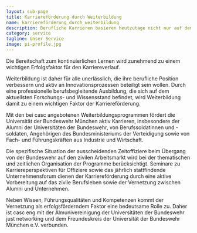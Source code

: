 ```yaml
---
layout: sub-page
title: Karriereförderung durch Weiterbildung
name: karriereförderung_durch_weiterbildung
description: Berufliche Karrieren basieren heutzutage nicht nur auf dem Abschluss eines ersten berufsqualifizierenden Hochschulabschlusses.
category: service
tagline: Unser Service
image: pi-profile.jpg
---
```


Die Bereitschaft zum kontinuierlichen Lernen wird zunehmend zu einem wichtigen Erfolgsfaktor für den Karriereverlauf.

Weiterbildung ist daher für alle unerlässlich, die ihre berufliche Position verbessern und aktiv an Innovationsprozessen beteiligt sein wollen. Durch eine professionelle berufsbegleitende Ausbildung, die sich auf dem aktuellsten Forschungs- und Wissensstand befindet, wird Weiterbildung damit zu einem wichtigen Faktor der Karriereförderung.

Mit den bei casc angebotenen Weiterbildungsprogrammen fördert die Universität der Bundeswehr München aktiv Karrieren, insbesondere der Alumni der Universitäten der Bundeswehr, von Berufssoldatinnen und -soldaten, Angehörigen des Bundesministeriums der Verteidigung sowie von Fach- und Führungskräften aus Industrie und Wirtschaft.

Die spezifische Situation der ausscheidenden Zeitoffiziere beim Übergang von der Bundeswehr auf den zivilen Arbeitsmarkt wird bei der thematischen und zeitlichen Organisation der Programme berücksichtigt. Seminare zu Karriereperspektiven für Offiziere sowie das jährlich stattfindende Unternehmensforum dienen der Karriereförderung durch eine aktive Vorbereitung auf das zivile Berufsleben sowie der Vernetzung zwischen Alumni und Unternehmen.

Neben Wissen, Führungsqualitäten und Kompetenzen kommt der Vernetzung als erfolgsförderndem Faktor eine bedeutsame Rolle zu. Daher ist casc eng mit der Almunivereinigung der Universitäten der Bundeswehr just networking und dem Freundeskreis der Universität der Bundeswehr München e.V. verbunden.